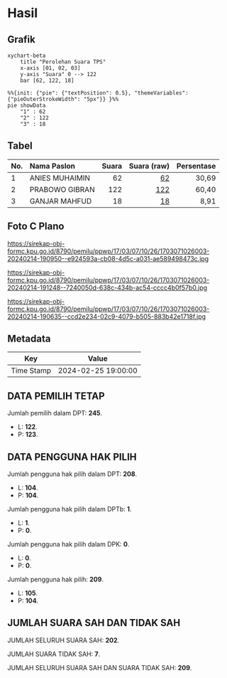 # Hasil

## Grafik

```mermaid
xychart-beta
    title "Perolehan Suara TPS"
    x-axis [01, 02, 03]
    y-axis "Suara" 0 --> 122
    bar [62, 122, 18]
```

```mermaid
%%{init: {"pie": {"textPosition": 0.5}, "themeVariables": {"pieOuterStrokeWidth": "5px"}} }%%
pie showData
    "1" : 62
    "2" : 122
    "3" : 18
```

## Tabel

| No. | Nama Paslon    | Suara | Suara (raw) | Persentase |
|:--- |:-------------- | -----:| -----------:| ----------:|
| 1   | ANIES MUHAIMIN | 62    | [62][p-1]   | 30,69      |
| 2   | PRABOWO GIBRAN | 122   | [122][p-2]  | 60,40      |
| 3   | GANJAR MAHFUD  | 18    | [18][p-3]   | 8,91       |


[p-1]: https://github.com/gigit-pemilu/pemilu-2024-17-bengkulu/blob/main/pilpres/hitung-suara/sub/17-bengkulu/sub/03-bengkulu-utara/sub/07-kota-arga-makmur/sub/1026-purwodadi/sub/003-tps/sub/paslon-1.txt
[p-2]: https://github.com/gigit-pemilu/pemilu-2024-17-bengkulu/blob/main/pilpres/hitung-suara/sub/17-bengkulu/sub/03-bengkulu-utara/sub/07-kota-arga-makmur/sub/1026-purwodadi/sub/003-tps/sub/paslon-2.txt
[p-3]: https://github.com/gigit-pemilu/pemilu-2024-17-bengkulu/blob/main/pilpres/hitung-suara/sub/17-bengkulu/sub/03-bengkulu-utara/sub/07-kota-arga-makmur/sub/1026-purwodadi/sub/003-tps/sub/paslon-3.txt

## Foto C Plano

https://sirekap-obj-formc.kpu.go.id/8790/pemilu/ppwp/17/03/07/10/26/1703071026003-20240214-190950--e924593a-cb08-4d5c-a031-ae589498473c.jpg

https://sirekap-obj-formc.kpu.go.id/8790/pemilu/ppwp/17/03/07/10/26/1703071026003-20240214-191248--7240050d-638c-434b-ac54-cccc4b0f57b0.jpg

https://sirekap-obj-formc.kpu.go.id/8790/pemilu/ppwp/17/03/07/10/26/1703071026003-20240214-190635--ccd2e234-02c9-4079-b505-883b42e1718f.jpg


## Metadata

| Key        | Value               |
| ---------- | ------------------- |
| Time Stamp | 2024-02-25 19:00:00 |


## DATA PEMILIH TETAP

Jumlah pemilih dalam DPT: **245**.
 * L: **122**.
 * P: **123**.

## DATA PENGGUNA HAK PILIH

Jumlah pengguna hak pilih dalam DPT: **208**.
 * L: **104**.
 * P: **104**.

Jumlah pengguna hak pilih dalam DPTb: **1**.
 * L: **1**.
 * P: **0**.

Jumlah pengguna hak pilih dalam DPK: **0**.
 * L: **0**.
 * P: **0**.

Jumlah pengguna hak pilih: **209**.
 * L: **105**.
 * P: **104**.

## JUMLAH SUARA SAH DAN TIDAK SAH

JUMLAH SELURUH SUARA SAH: **202**.

JUMLAH SUARA TIDAK SAH: **7**.

JUMLAH SELURUH SUARA SAH DAN SUARA TIDAK SAH: **209**.


